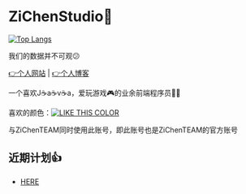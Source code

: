# ZiChenStudio🎉

[![Top Langs](https://github-readme-stats.vercel.app/api/top-langs/?username=ZiChenStudio&count_private=true&show_icons=true&text_color=39c5bb&icon_color=39c5bb&title_color=39c5bb&locale=cn&layout=compact)]([https://github.com/anuraghazra/github-readme-stats](https://github.com/ZiChenStudio/ZiChenStudio/blob/main/README.md))

我们的数据并不可观😕

[👉个人网站](https://zichenstudio.netlify.app/) | [👉个人博客](https://zichenstudio.github.io/blog/)

一个喜欢J☕a☕v☕a，爱玩游戏🎮的业余前端程序员🧑‍💻

喜欢的颜色：[![LIKE THIS COLOR](https://img.shields.io/badge/LIKE%20THIS%20COLOR-%2339C5BB-39C5BB?style=flat-square)](https://github.com/ZiChenStudio/ZiChenStudio/blob/main/README.md)

与ZiChenTEAM同时使用此账号，即此账号也是ZiChenTEAM的官方账号

## 近期计划👍
- [HERE](./jh.md)
